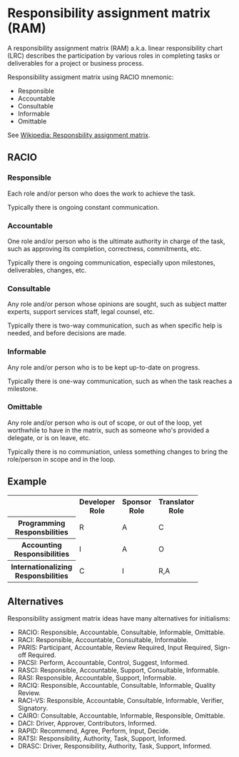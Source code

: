 <!--
  * browser: responsibility-assignment-matrix
  * tracker: f44c30d1b876f8987cf78c727e573542
  * version: 3.4.0
  * updated: 2018-12-28T21:02:17Z
  * contact: Joel Parker Henderson (http://joelparkerhenderson.com)
  * options: commentable
-->

# Responsibility assignment matrix (RAM)

A responsibility assignment matrix (RAM) a.k.a. linear responsibility chart (LRC) describes the participation by various roles in completing tasks or deliverables for a project or business process.

Responsibility assigment matrix using RACIO mnemonic:

* Responsible
* Accountable
* Consultable
* Informable
* Omittable

See [Wikipedia: Responsbility assignment matrix](https://wikipedia.org/wiki/Responsibility_assignment_matrix).


## RACIO


### Responsible

Each role and/or person who does the work to achieve the task.

Typically there is ongoing constant communication.


### Accountable

One role and/or person who is the ultimate authority in charge of the task, such as approving its completion, correctness, commitments, etc.

Typically there is ongoing communication, especially upon milestones, deliverables, changes, etc.


### Consultable

Any role and/or person whose opinions are sought, such as subject matter experts, support services staff, legal counsel, etc.

Typically there is two-way communication, such as when specific help is needed, and before decisions are made.


### Informable

Any role and/or person who is to be kept up-to-date on progress.

Typically there is one-way communication, such as when the task reaches a milestone.


### Omittable

Any role and/or person who is out of scope, or out of the loop, yet worthwhile to have in the matrix, such as someone who's provided a delegate, or is on leave, etc.

Typically there is no communiation, unless something changes to bring the role/person in scope and in the loop.


## Example

<table>
<tr>
<th></th>
<th>Developer<br>Role</th>
<th>Sponsor<br>Role</th>
<th>Translator<br>Role</th>
</tr>

<tr>
<th>Programming<br>Responsbilities</th>
<td>R</td>
<td>A</td>
<td>C</td>
</tr>

<tr>
<th>Accounting<br>Responsibilities</th>
<td>I</td>
<td>A</td>
<td>O</td>
</tr>

<tr>
<th>Internationalizing<br>Responsbilities</th>
<td>C</td>
<td>I</td>
<td>R,A</td>
</tr>

</table>


## Alternatives

Responsibility assigment matrix ideas have many alternatives for initialisms:

* RACIO: Responsible, Accountable, Consultable, Informable, Omittable.
* RACI: Responsible, Accountable, Consultable, Informable.
* PARIS: Participant, Accountable, Review Required, Input Required, Sign-off Required.
* PACSI: Perform, Accountable, Control, Suggest, Informed.
* RASCI: Responsible, Accountable, Support, Consultable, Informable.
* RASI: Responsible, Accountable, Support, Informable.
* RACIQ: Responsible, Accountable, Consultable, Informable, Quality Review.
* RACI-VS:  Responsible, Accountable, Consultable, Informable, Verifier, Signatory.
* CAIRO: Consultable, Accountable,  Informable, Responsible, Omittable.
* DACI: Driver, Approver, Contributors, Informed.
* RAPID: Recommend, Agree, Perform, Input, Decide.
* RATSI: Responsibility, Authority, Task, Support, Informed.
* DRASC: Driver, Responsibility, Authority, Task, Support, Informed.
